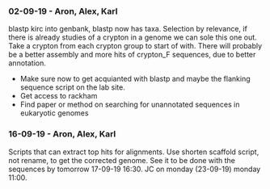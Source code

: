 ### 02-09-19 - Aron, Alex, Karl
blastp kirc into genbank, blastp now has taxa. Selection by relevance, if there is already studies of a crypton in a genome we can sole this one out. Take a crypton from each crypton group to start of with. There will probably be a better assembly and more hits of crypton_F sequences, due to better annotation. 

* Make sure now to get acquianted with blastp and maybe the flanking sequence script on the lab site. 
* Get access to rackham
* Find paper or method on searching for unannotated sequences in eukaryotic genomes

### 16-09-19 - Aron, Alex, Karl
Scripts that can extract top hits for alignments. Use shorten scaffold script, not rename, to get the corrected genome. See it to be done with the sequences by tomorrow 17-09-19 16:30. JC on monday (23-09-19) monday 11:00.
